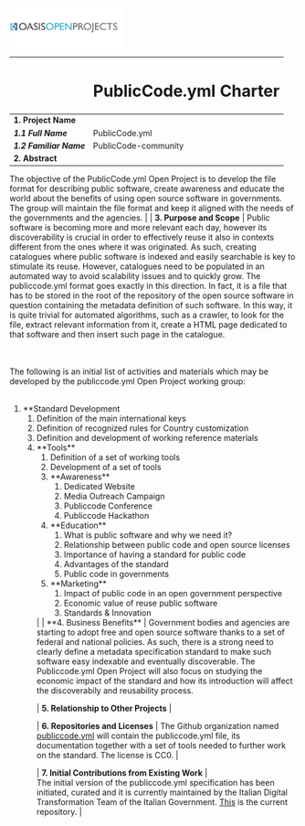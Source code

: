 <img src="img/oasis-op-logo.png" width="200">

| |<h1>PublicCode.yml Charter</h1>  |
|-----------------------------------|-----------------------------------|
| **1. Project Name**   |   |
| ***1.1 Full Name***     | PublicCode.yml |
| ***1.2 Familiar Name*** | PublicCode-community |
| **2. Abstract**   | 
The objective of the PublicCode.yml Open Project is to
develop the file format for describing public software, create awareness and
educate the world about the benefits of using open source software in
governments. The group will maintain the file format and keep it aligned with
the needs of the governments and the agencies. |
| **3. Purpose and Scope**  | 
Public software is becoming more and more relevant each day, however its
discoverability is crucial in order to effectively reuse it also in contexts
different from the ones where it was originated. 
As such, creating catalogues where public software is indexed and easily
searchable is key to stimulate its reuse. However, catalogues need to be
populated in an automated way to avoid scalability issues and to quickly grow.
The publiccode.yml format goes exactly in this direction. In
fact, it is a file that has to be stored in the root of the repository
of the open source software in question containing the metadata
definition of such software. In this way, it is quite trivial for automated
algorithms, such as a crawler, to look for the file, extract relevant
information from it, create a HTML page dedicated to that software and then insert
such page in the catalogue.

<br/><br/>The following is an initial list of activities and materials
which may be developed by the publiccode.yml Open Project working group:<br/><br/>
<ol>
    <li>**Standard Development
        <ol>
            <li>Definition of the main international keys</li>
            <li>Definition of recognized rules for Country customization</li>
            <li>Definition and development of working reference materials</li>
    <li>**Tools**
        <ol>
            <li>Definition of a set of working tools</li>
            <li>Development of a set of tools</li>
    <li>**Awareness**
        <ol>
            <li>Dedicated Website</li>
            <li>Media Outreach Campaign</li>
            <li>Publiccode Conference</li>
            <li>Publiccode Hackathon</li>
        </ol>
    </li>
    <li>**Education**
        <ol>
            <li>What is public software and why we need it?</li>
            <li>Relationship between public code and open source licenses</li>
            <li>Importance of having a standard for public code</li>
            <li>Advantages of the standard</li>
            <li>Public code in governments</li>
        </ol>
    </li>
    <li>**Marketing**
        <ol>
            <li>Impact of public code in an open government perspective</li>
            <li>Economic value of reuse public software</li>
            <li>Standards & Innovation</li>
        </ol>
    </li>
</ol>|
| **4. Business Benefits**   | 
Government bodies and agencies are starting to adopt free and open source
software thanks to a set of federal and national policies. As such, there is
a strong need to clearly define a metadata specification standard to make such
software easy indexable and eventually discoverable. The Publiccode.yml Open
Project will also focus on studying the economic impact of the standard and how
its introduction will affect the discoverabily and reusability process.

| **5. Relationship to Other Projects**  |

| **6. Repositories and Licenses** |
The Github organization named
[publiccode.yml](https://github.com/publiccodeyml) will contain the
publiccode.yml file, its documentation together with a set of tools needed to
further work on the standard. 
The license is CC0.
|

| **7. Initial Contributions from Existing Work**  |  
The initial version of the publiccode.yml specification has been initiated,
curated and it is currently maintained by the Italian Digital Transformation
Team of the Italian Government.
[This](https://github.com/italia/publiccode.yml) is the current repository. 
|
